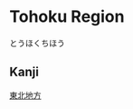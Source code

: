 # Tohoku Region
とうほくちほう

## Kanji
[東](../Kanji/kanji-dict/東.md)[北](../Kanji/kanji-dict/北.md)[地](../Kanji/kanji-dict/地.md)[方](../Kanji/kanji-dict/方.md)